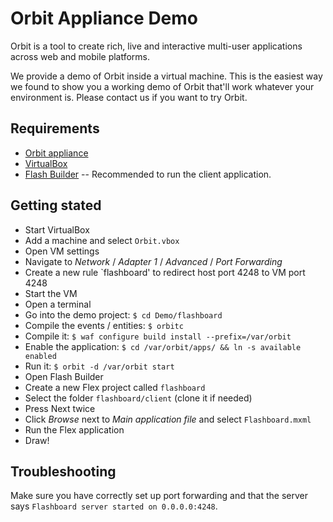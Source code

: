 Orbit Appliance Demo
====================

Orbit is a tool to create rich, live and interactive multi-user applications across web and mobile platforms.

We provide a demo of Orbit inside a virtual machine. This is the easiest way we found to show you a working demo of Orbit that'll work whatever your environment is. Please contact us if you want to try Orbit.

Requirements
------------

* [Orbit appliance](http://aerys.in/contact)
* [VirtualBox](http://www.virtualbox.org/)
* [Flash Builder](http://www.adobe.com/products/flashbuilder/) -- Recommended to run the client application.

Getting stated
--------------

* Start VirtualBox
* Add a machine and select `Orbit.vbox`
* Open VM settings
* Navigate to *Network* / *Adapter 1* / *Advanced* / *Port Forwarding*
* Create a new rule `flashboard' to redirect host port 4248 to VM port 4248
* Start the VM
* Open a terminal
* Go into the demo project: `$ cd Demo/flashboard`
* Compile the events / entities: `$ orbitc`
* Compile it: `$ waf configure build install --prefix=/var/orbit`
* Enable the application: `$ cd /var/orbit/apps/ && ln -s available enabled`
* Run it: `$ orbit -d /var/orbit start`
* Open Flash Builder
* Create a new Flex project called `flashboard`
* Select the folder `flashboard/client` (clone it if needed)
* Press Next twice
* Click *Browse* next to *Main application file* and select `Flashboard.mxml`
* Run the Flex application
* Draw!

Troubleshooting
---------------
Make sure you have correctly set up port forwarding and that the server says `Flashboard server started on 0.0.0.0:4248`.
